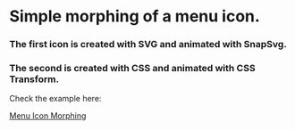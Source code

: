 # Simple morphing of a menu icon. #

### The first icon is created with SVG and animated with SnapSvg.
### The second is created with CSS and animated with CSS Transform. ###

Check the example here: 

[Menu Icon Morphing](http://antoniofullone.com/files/morph/)